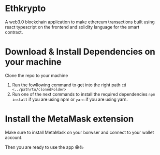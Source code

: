 # Ethkrypto #
A web3.0 blockchain application to make ethereum transactions built using react typescript on the frontend and solidity language for the smart contract.

# Download & Install Dependencies on your machine #
Clone the repo to your machine
1. Run the fowllowing command to get into the right path
   `cd <../path/to/clonedFolder>`   
2. Run one of the next commands to install the required dependencies
   `npm install` if you are using npm or `yarn` if you are using yarn.
   
# Install the MetaMask extension 
Make sure to install MetaMask on your borwser and connect to your wallet account.



Then you are ready to use the app 😀👍
